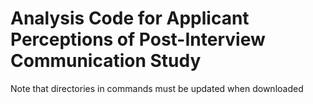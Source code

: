 # Analysis Code for Applicant Perceptions of Post-Interview Communication Study

Note that directories in commands must be updated when downloaded

